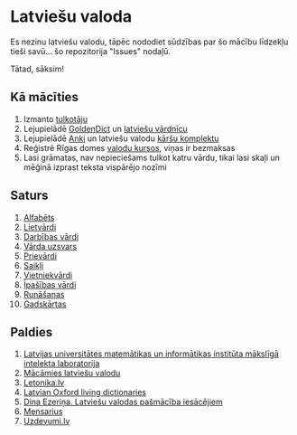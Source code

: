 Latviešu valoda
===============

Es nezinu latviešu valodu, tāpēc nododiet sūdzības par šo mācību līdzekļu tieši
savū... šo repozitorija "Issues" nodaļū.

Tātad, sāksim!

## Kā mācīties

1. Izmanto [tulkotāju](https://translate.google.lv/#lv/en/Gudrinieks!)
2. Lejupielādē [GoldenDict](http://goldendict.org) un [latviešu vārdnīcu](
http://www.babylon-software.com/free-dictionaries/languages/latvian)
3. Lejupielādē [Anki](https://apps.ankiweb.net) un latviešu valodu
[kāršu komplektu](https://ankiweb.net/shared/info/387126451)
4. Reģistrē Rīgas domes
[valodu kursos](http://www.integration.lv/en/courses-events),
viņas ir bezmaksas
5. Lasi grāmatas, nav nepieciešams tulkot katru vārdu, tikai lasi skaļi un
mēģinā izprast teksta vispārējo nozīmi

## Saturs

1. [Alfabēts](nodalas/01-alfabets.md)
2. [Lietvārdi](nodalas/02-lietvardi.md)
3. [Darbības vārdi](nodalas/03-darbibas-vardi.md)
4. [Vārda uzsvars](nodalas/04-varda-uzsvars.md)
5. [Prievārdi](nodalas/05-prievardi.md)
6. [Saikļi](nodalas/06-saikli.md)
7. [Vietniekvārdi](nodalas/07-vietniekvardi.md)
8. [Īpašības vārdi](nodalas/08-ipasibas-vardi.md)
9. [Runāšanas](nodalas/09-runasanas.md)
10. [Gadskārtas](nodalas/10-gadskartas.md)

## Paldies

1. [Latvijas universitātes matemātikas un informātikas institūta mākslīgā intelekta laboratorija](
   http://valoda.ailab.lv/latval/vispareji/lgraml-w/lgraml.htm)
2. [Mācāmies latviešu valodu](http://mlv.id.lv/lv/grammar/text/index.html)
3. [Letonika.lv](https://www.letonika.lv/groups/default.aspx?title=morphology.htm)
4. [Latvian Oxford living dictionaries](https://lv.oxforddictionaries.com)
5. [Dina Ezeriņa. Latviešu valodas pašmācība iesācējiem](
   http://www.zvaigzne.lv/lv/gramatas/apraksts/91753-latviesu_valodas_pasmaciba_iesacejiem_cd_samoucitelj_latisskogo_jazika_dlja_nacinausih.html)
6. [Mensarius](http://mensarius.lv/index.php/lv/kursi-un-cenas)
7. [Uzdevumi.lv](https://www.uzdevumi.lv/p/latviesu-valoda)
